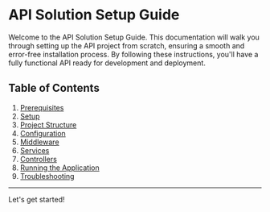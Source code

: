 # API Solution Setup Guide

Welcome to the API Solution Setup Guide. This documentation will walk you through setting up the API project from scratch, ensuring a smooth and error-free installation process. By following these instructions, you'll have a fully functional API ready for development and deployment.

## Table of Contents

1. [Prerequisites](Prerequisites.md)
2. [Setup](Setup.md)
3. [Project Structure](Project_Structure.md)
4. [Configuration](Configuration.md)
5. [Middleware](Middleware.md)
6. [Services](Services.md)
7. [Controllers](Controllers.md)
8. [Running the Application](Running_the_Application.md)
9. [Troubleshooting](Troubleshooting.md)

---

Let's get started!
